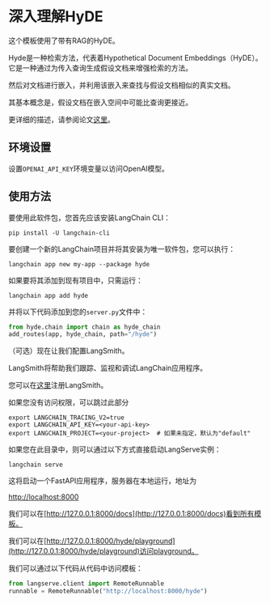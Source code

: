 

# 深入理解HyDE

这个模板使用了带有RAG的HyDE。

Hyde是一种检索方法，代表着Hypothetical Document Embeddings（HyDE）。它是一种通过为传入查询生成假设文档来增强检索的方法。

然后对文档进行嵌入，并利用该嵌入来查找与假设文档相似的真实文档。

其基本概念是，假设文档在嵌入空间中可能比查询更接近。

更详细的描述，请参阅论文[这里](https://arxiv.org/abs/2212.10496)。

## 环境设置

设置`OPENAI_API_KEY`环境变量以访问OpenAI模型。

## 使用方法

要使用此软件包，您首先应该安装LangChain CLI：

```shell
pip install -U langchain-cli
```

要创建一个新的LangChain项目并将其安装为唯一软件包，您可以执行：

```shell
langchain app new my-app --package hyde
```

如果要将其添加到现有项目中，只需运行：

```shell
langchain app add hyde
```

并将以下代码添加到您的`server.py`文件中：

```python
from hyde.chain import chain as hyde_chain
add_routes(app, hyde_chain, path="/hyde")
```

（可选）现在让我们配置LangSmith。

LangSmith将帮助我们跟踪、监视和调试LangChain应用程序。

您可以在[这里](https://smith.langchain.com/)注册LangSmith。

如果您没有访问权限，可以跳过此部分

```shell
export LANGCHAIN_TRACING_V2=true
export LANGCHAIN_API_KEY=<your-api-key>
export LANGCHAIN_PROJECT=<your-project>  # 如果未指定，默认为"default"
```

如果您在此目录中，则可以通过以下方式直接启动LangServe实例：

```shell
langchain serve
```

这将启动一个FastAPI应用程序，服务器在本地运行，地址为

[http://localhost:8000](http://localhost:8000)

我们可以在[http://127.0.0.1:8000/docs](http://127.0.0.1:8000/docs)看到所有模板。

我们可以在[http://127.0.0.1:8000/hyde/playground](http://127.0.0.1:8000/hyde/playground)访问playground。

我们可以通过以下代码从代码中访问模板：

```python
from langserve.client import RemoteRunnable
runnable = RemoteRunnable("http://localhost:8000/hyde")
```